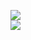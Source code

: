 [![](https://img.shields.io/badge/Made%20With-Github%20Spray-lightgrey.svg?style=for-the-badge&logo=github)](https://github.com/Annihil/github-spray#9766)  
[![](https://i.imgur.com/2DrTn0Z.gif)](https://github.com/Annihil/github-spray)